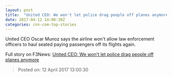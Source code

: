 ```yaml
---
layout: post
title:  "United CEO: We won't let police drag people off planes anymore"
date: 2017-04-12 14:00:30Z
categories: cnn-com-top-stories
---
```


United CEO Oscar Munoz says the airline won't allow law enforcement officers to haul seated paying passengers off its flights again.


Full story on F3News: [United CEO: We won't let police drag people off planes anymore](http://www.f3nws.com/n/NuTMC)

> Posted on: 12 April 2017 13:00:30
